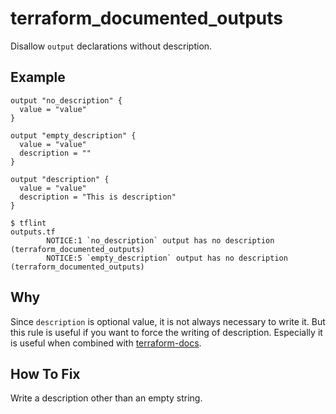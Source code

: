 # terraform_documented_outputs

Disallow `output` declarations without description.

## Example

```hcl
output "no_description" {
  value = "value"
}

output "empty_description" {
  value = "value"
  description = ""
}

output "description" {
  value = "value"
  description = "This is description"
}
```

```
$ tflint
outputs.tf
        NOTICE:1 `no_description` output has no description (terraform_documented_outputs)
        NOTICE:5 `empty_description` output has no description (terraform_documented_outputs)
```

## Why

Since `description` is optional value, it is not always necessary to write it. But this rule is useful if you want to force the writing of description. Especially it is useful when combined with [terraform-docs](https://github.com/segmentio/terraform-docs).

## How To Fix

Write a description other than an empty string.
